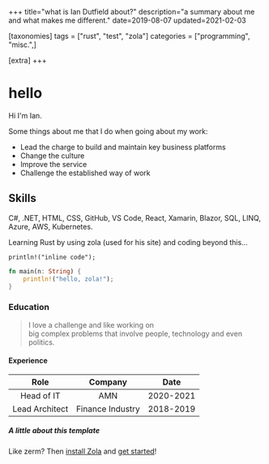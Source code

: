 +++
title="what is Ian Dutfield about?"
description="a summary about me and what makes me different."
date=2019-08-07
updated=2021-02-03

[taxonomies]
tags = ["rust", "test", "zola"]
categories = ["programming", "misc.",]

[extra]
+++

# hello

Hi I'm Ian.

Some things about me that I do when going about my work:
- Lead the charge to build and maintain key business platforms
- Change the culture
- Improve the service
- Challenge the established way of work
  
  

  
## Skills

C#, .NET, HTML, CSS, GitHub, VS Code, React, Xamarin, Blazor, SQL, LINQ, Azure, AWS, Kubernetes.

Learning Rust by using zola (used for his site) and coding beyond this...

`println!("inline code");`

```rs
fn main(n: String) {
    println!("hello, zola!");
}
```

### Education

> I love a challenge and like working on  
> big complex problems that involve people,
> technology and even politics.

#### Experience

| Role | Company    | Date    |
|:-----:|:---------:|------|
| Head of IT | AMN    | 2020-2021 |
| Lead Architect | Finance Industry | 2018-2019  |

##### A little about this template
  
Like zerm? Then [install
Zola](https://www.getzola.org/documentation/getting-started/installation/) and
[get started](https://www.getzola.org/documentation/themes/installing-and-using-themes/#installing-a-theme)!

[^1]: fork? port? a little bit of the former, more of the latter?
